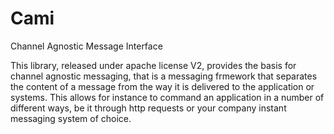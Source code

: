 # Cami
Channel Agnostic Message Interface

This library, released under apache license V2, provides the basis for channel agnostic messaging, that is a messaging frmework that separates the content of a message from the way it is delivered to the application or systems. This allows for instance to command an application in a number of different ways, be it through http requests or your company instant messaging system of choice. 

## 


